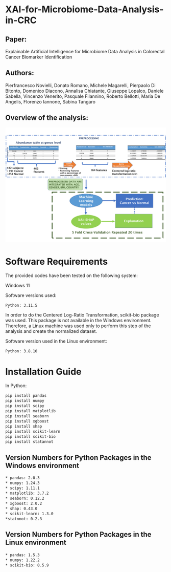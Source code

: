 # XAI-for-Microbiome-Data-Analysis-in-CRC

## Paper: 
Explainable Artificial Intelligence for
Microbiome Data Analysis in Colorectal
Cancer Biomarker Identification
## Authors: 
Pierfrancesco Novielli, Donato Romano, Michele Magarelli, Pierpaolo Di
Bitonto, Domenico Diacono, Annalisa Chiatante, Giuseppe Lopalco,
Daniele Sabella, Vincenzo Venerito, Pasquale Filannino, Roberto Bellotti,
Maria De Angelis, Florenzo Iannone, Sabina Tangaro
## Overview of the analysis:
![myimage-alt-tag](flowchart.png)


# Software Requirements
The provided codes have been tested on the following system:

Windows 11

Software versions used:

    Python: 3.11.5

In order to do the Centered Log-Ratio Transformation, scikit-bio package was used. This package is not available in the Windows environment. Therefore, a Linux machine was used only to perform this step of the analysis and create the normalized dataset.

Software version used in the Linux environment:

    Python: 3.8.10

# Installation Guide
In Python:

    pip install pandas
    pip install numpy
    pip install scipy
    pip install matplotlib
    pip install seaborn
    pip install xgboost
    pip install shap
    pip install scikit-learn
    pip install scikit-bio
    pip install statannot

## Version Numbers for Python Packages in the Windows environment

    * pandas: 2.0.3
    * numpy: 1.24.3
    * scipy: 1.11.1
    * matplotlib: 3.7.2
    * seaborn: 0.12.2
    * xgboost: 2.0.2
    * shap: 0.43.0
    * scikit-learn: 1.3.0
    *statnnot: 0.2.3
## Version Numbers for Python Packages in the Linux environment

    * pandas: 1.5.3
    * numpy: 1.22.2
    * scikit-bio: 0.5.9
    


